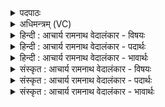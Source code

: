 <details><summary>पदपाठः</summary>

धे꣣नुः꣢। ते꣣। इन्द्र। सूनृ꣡ता꣢। सु꣣। नृ꣡ता꣢꣯। य꣡ज꣢꣯मानाय। सु꣣न्वते꣢। गाम्। अ꣡श्व꣢꣯म्। पि꣣प्यु꣡षी꣢। दु꣣हे। १८३६।
</details>

<details><summary>अधिमन्त्रम् (VC)</summary>

- इन्द्रः
- गोषूक्त्यश्वसूक्तिनौ काण्वायनौ
- गायत्री
- षड्जः
</details>

<details><summary>हिन्दी : आचार्य रामनाथ वेदालंकार - विषयः</summary>

अगले मन्त्र में वेदवाणी-रूप धेनु का विषय है।
</details>

<details><summary>हिन्दी : आचार्य रामनाथ वेदालंकार - पदार्थः</summary>

पदार्थान्वयभाषाः -  हे (इन्द्र) जगदीश्वर ! ते आपकी (सूनृता) सत्य और मधुर, (धेनुः) तृप्ति देनेवाली वेदवाणी (सुन्वते) भक्ति-रस प्रवाहित करनेवाले (यजमानाय) उपासक के लिए (पिप्युषी) बढ़ानेवाली होती हुई (गाम्) अन्तःप्रकाश को और (अश्वम्) प्राण-बल को (दुहे) दुहती है ॥३॥
</details>

<details><summary>हिन्दी : आचार्य रामनाथ वेदालंकार - भावार्थः</summary>

भावार्थभाषाः -  वेद पढ़ने से मनुष्यों को परमेश्वरोपासना में प्रवृति होती है और उससे अन्तःप्रकाश,प्राणबल और पुरुषार्थ के लिए प्रेरणा मिलती है ॥३॥
</details>

<details><summary>संस्कृत : आचार्य रामनाथ वेदालंकार - विषयः</summary>

अथ वेदवाग्रूपधेनुविषयमाह।
</details>

<details><summary>संस्कृत : आचार्य रामनाथ वेदालंकार - पदार्थः</summary>

पदार्थान्वयभाषाः -  हे (इन्द्र) जगदीश्वर ! (ते) तव (सूनृता) सत्या मधुरा च (धेनुः) प्रीणयित्री वेदवाक् (सुन्वते) भक्तिरसं प्रवाहयते (यजमानाय) उपासकाय (पिप्युषी) वर्द्धयित्री सती (गाम्) अन्तःप्रकाशम् (अश्वम्) प्राणबलं च (दुहे) दुग्धे।[लोपस्त आत्मनेपदेषु। अ० ७।१।४१ इति तलोपः]॥३॥
</details>

<details><summary>संस्कृत : आचार्य रामनाथ वेदालंकार - भावार्थः</summary>

भावार्थभाषाः -  वेदाध्ययनेन जनानां परमेश्वरोपासनायां प्रवृत्तिर्जायते,तया चान्तःप्रकाशः प्राणबलं पुरुषार्थप्रेरणा च प्राप्यते ॥३॥
</details>